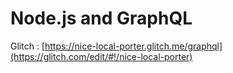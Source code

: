 # Node.js and GraphQL 

Glitch : [https://nice-local-porter.glitch.me/graphql](https://glitch.com/edit/#!/nice-local-porter)
